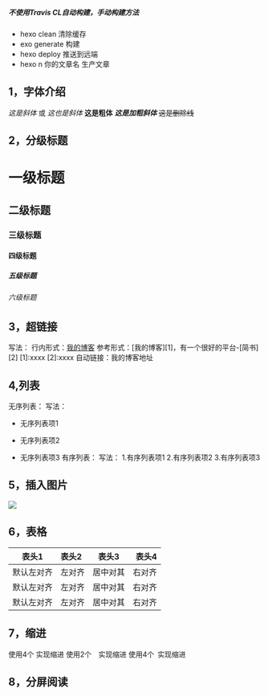 ##### 不使用Travis CL自动构建，手动构建方法
- hexo clean    清除缓存
- exo generate  构建
- hexo deploy   推送到远端
- hexo n 你的文章名  生产文章
##### 

## 1，字体介绍
*这是斜体* 或 _这也是斜体_ 
**这是粗体**
***这是加粗斜体***
~~这是删除线~~
## 2，分级标题
# 一级标题
## 二级标题
### 三级标题
#### 四级标题
##### 五级标题
###### 六级标题

## 3，超链接
写法：
行内形式：[我的博客](xxx)
参考形式：[我的博客][1]，有一个很好的平台-[简书][2]
[1]:xxxx
[2]:xxxx
自动链接：我的博客地址<xxxx>

## 4,列表
无序列表：
写法：
* 无序列表项1
+ 无序列表项2
- 无序列表项3
有序列表：
写法：
1.有序列表项1
2.有序列表项2
3.有序列表项3

## 5，插入图片
![](xxx)

## 6，表格
| 表头1|表头2|表头3|表头4
|-| :- | :-: | -: |
|默认左对齐|左对齐|居中对其|右对齐|
|默认左对齐|左对齐|居中对其|右对齐|
|默认左对齐|左对齐|居中对其|右对齐|

## 7，缩进
使用4个&#160;实现缩进
使用2个&emsp;实现缩进
使用4个&ensp;实现缩进

## 8，分屏阅读
<!-- more -->